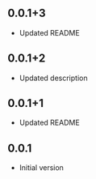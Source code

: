 ## 0.0.1+3

- Updated README

## 0.0.1+2

- Updated description

## 0.0.1+1

- Updated README

## 0.0.1

- Initial version
